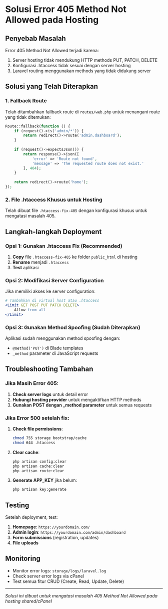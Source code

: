 # Solusi Error 405 Method Not Allowed pada Hosting

## Penyebab Masalah
Error 405 Method Not Allowed terjadi karena:
1. Server hosting tidak mendukung HTTP methods PUT, PATCH, DELETE
2. Konfigurasi .htaccess tidak sesuai dengan server hosting
3. Laravel routing menggunakan methods yang tidak didukung server

## Solusi yang Telah Diterapkan

### 1. Fallback Route
Telah ditambahkan fallback route di `routes/web.php` untuk menangani route yang tidak ditemukan:
```php
Route::fallback(function () {
    if (request()->is('admin/*')) {
        return redirect()->route('admin.dashboard');
    }
    
    if (request()->expectsJson()) {
        return response()->json([
            'error' => 'Route not found',
            'message' => 'The requested route does not exist.'
        ], 404);
    }
    
    return redirect()->route('home');
});
```

### 2. File .htaccess Khusus untuk Hosting
Telah dibuat file `.htaccess-fix-405` dengan konfigurasi khusus untuk mengatasi masalah 405.

## Langkah-langkah Deployment

### Opsi 1: Gunakan .htaccess Fix (Recommended)
1. **Copy** file `.htaccess-fix-405` ke folder `public_html` di hosting
2. **Rename** menjadi `.htaccess`
3. **Test** aplikasi

### Opsi 2: Modifikasi Server Configuration
Jika memiliki akses ke server configuration:
```apache
# Tambahkan di virtual host atau .htaccess
<Limit GET POST PUT PATCH DELETE>
    Allow from all
</Limit>
```

### Opsi 3: Gunakan Method Spoofing (Sudah Diterapkan)
Aplikasi sudah menggunakan method spoofing dengan:
- `@method('PUT')` di Blade templates
- `_method` parameter di JavaScript requests

## Troubleshooting Tambahan

### Jika Masih Error 405:
1. **Check server logs** untuk detail error
2. **Hubungi hosting provider** untuk mengaktifkan HTTP methods
3. **Gunakan POST dengan _method parameter** untuk semua requests

### Jika Error 500 setelah fix:
1. **Check file permissions**:
   ```bash
   chmod 755 storage bootstrap/cache
   chmod 644 .htaccess
   ```

2. **Clear cache**:
   ```bash
   php artisan config:clear
   php artisan cache:clear
   php artisan route:clear
   ```

3. **Generate APP_KEY** jika belum:
   ```bash
   php artisan key:generate
   ```

## Testing
Setelah deployment, test:
1. **Homepage**: `https://yourdomain.com/`
2. **Admin login**: `https://yourdomain.com/admin/dashboard`
3. **Form submissions** (registration, updates)
4. **File uploads**

## Monitoring
- Monitor error logs: `storage/logs/laravel.log`
- Check server error logs via cPanel
- Test semua fitur CRUD (Create, Read, Update, Delete)

---
*Solusi ini dibuat untuk mengatasi masalah 405 Method Not Allowed pada hosting shared/cPanel*